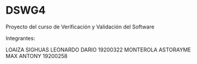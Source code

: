 # DSWG4
Proyecto del curso de Verificación y Validación del Software


Integrantes:

LOAIZA SIGHUAS LEONARDO DARIO   19200322
MONTEROLA ASTORAYME MAX ANTONY  19200258
